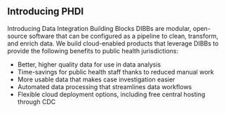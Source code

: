 ---
---
## Introducing PHDI
Introducing Data Integration Building Blocks
DIBBs are modular, open-source software that can be configured as a pipeline to clean, transform, and enrich data. We build cloud-enabled products that leverage DIBBs to provide the following benefits to public health jurisdictions:

- Better, higher quality data for use in data analysis
- Time-savings for public health staff thanks to reduced manual work 
- More usable data that makes case investigation easier 
- Automated data processing that streamlines data workflows 
- Flexible cloud deployment options, including free central hosting through CDC 